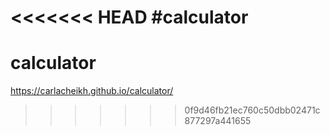 <<<<<<< HEAD
#calculator
=======
# calculator
https://carlacheikh.github.io/calculator/
>>>>>>> 0f9d46fb21ec760c50dbb02471c877297a441655
